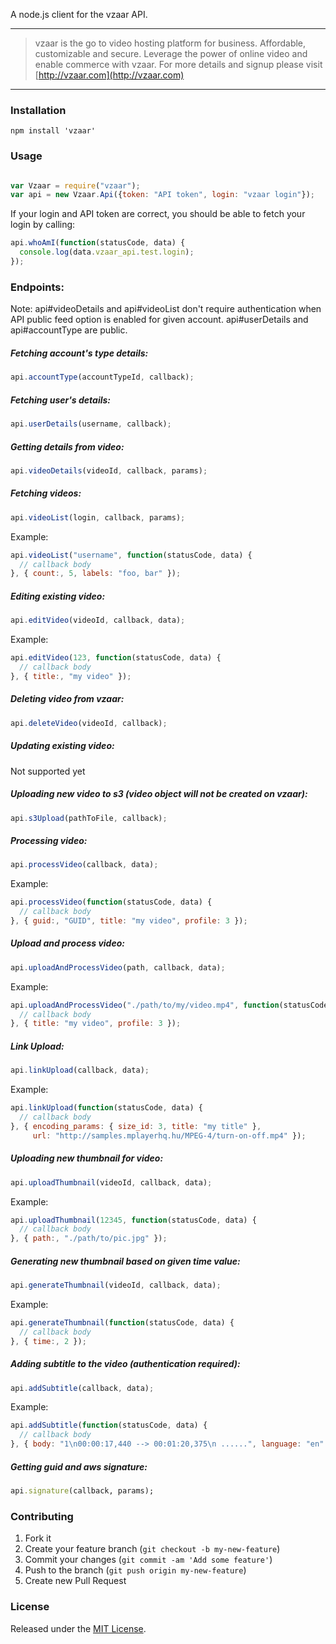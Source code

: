 A node.js client for the vzaar API.

---

>vzaar is the go to video hosting platform for business. Affordable, customizable and secure. Leverage the power of online video and enable commerce with vzaar. For more details and signup please visit [http://vzaar.com](http://vzaar.com)

----

### Installation

    npm install 'vzaar'


### Usage

```javascript

var Vzaar = require("vzaar");
var api = new Vzaar.Api({token: "API token", login: "vzaar login"});
```

If your login and API token are correct, you should be able to fetch your login by calling:
```javascript
api.whoAmI(function(statusCode, data) {
  console.log(data.vzaar_api.test.login);
});

```

### Endpoints:

Note: api#videoDetails and api#videoList don't require authentication when API public feed option is enabled for given account.
api#userDetails and api#accountType are public.

##### Fetching account's type details:
```javascript
api.accountType(accountTypeId, callback);
```

##### Fetching user's details:
```javascript
api.userDetails(username, callback);
```

##### Getting details from video:
```javascript
api.videoDetails(videoId, callback, params);
```

##### Fetching videos:
```javascript
api.videoList(login, callback, params);
```

Example:

```javascript
api.videoList("username", function(statusCode, data) {
  // callback body
}, { count:, 5, labels: "foo, bar" });
```

##### Editing existing video:
```javascript
api.editVideo(videoId, callback, data);
```

Example:

```javascript
api.editVideo(123, function(statusCode, data) {
  // callback body
}, { title:, "my video" });
```


##### Deleting video from vzaar:
```javascript
api.deleteVideo(videoId, callback);
```

##### Updating existing video:

Not supported yet

##### Uploading new video to s3 (video object will not be created on vzaar):
```javascript
api.s3Upload(pathToFile, callback);
```

##### Processing video:

```javascript
api.processVideo(callback, data);
```

Example:

```javascript
api.processVideo(function(statusCode, data) {
  // callback body
}, { guid:, "GUID", title: "my video", profile: 3 });
```

##### Upload and process video:

```javascript
api.uploadAndProcessVideo(path, callback, data);
```

Example:

```javascript
api.uploadAndProcessVideo("./path/to/my/video.mp4", function(statusCode, data) {
  // callback body
}, { title: "my video", profile: 3 });
```

##### Link Upload:

```javascript
api.linkUpload(callback, data);
```

Example:

```javascript
api.linkUpload(function(statusCode, data) {
  // callback body
}, { encoding_params: { size_id: 3, title: "my title" },
     url: "http://samples.mplayerhq.hu/MPEG-4/turn-on-off.mp4" });
```


##### Uploading new thumbnail for video:
```javascript
api.uploadThumbnail(videoId, callback, data);
```

Example:

```javascript
api.uploadThumbnail(12345, function(statusCode, data) {
  // callback body
}, { path:, "./path/to/pic.jpg" });
```

##### Generating new thumbnail based on given time value:
```javascript
api.generateThumbnail(videoId, callback, data);
```

Example:

```javascript
api.generateThumbnail(function(statusCode, data) {
  // callback body
}, { time:, 2 });
```

##### Adding subtitle to the video (authentication required):
```javascript
api.addSubtitle(callback, data);
```

Example:

```javascript
api.addSubtitle(function(statusCode, data) {
  // callback body
}, { body: "1\n00:00:17,440 --> 00:01:20,375\n ......", language: "en" });
```


##### Getting guid and aws signature:
```ruby
api.signature(callback, params);
```


### Contributing

1. Fork it
2. Create your feature branch (`git checkout -b my-new-feature`)
3. Commit your changes (`git commit -am 'Add some feature'`)
4. Push to the branch (`git push origin my-new-feature`)
5. Create new Pull Request

### License

Released under the [MIT License](http://www.opensource.org/licenses/MIT).
